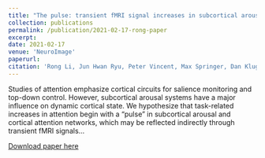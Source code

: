 ```yaml
---
title: "The pulse: transient fMRI signal increases in subcortical arousal systems during transitions in attention."
collection: publications
permalink: /publication/2021-02-17-rong-paper
excerpt: 
date: 2021-02-17
venue: 'NeuroImage'
paperurl: 
citation: 'Rong Li, Jun Hwan Ryu, Peter Vincent, Max Springer, Dan Kluger, Erik A. Levinsohn, Yu Chen, Huafu Chen and Hal Blumenfeld.  (2021).  &quot;The pulse: transient fMRI signal increases in subcortical arousal systems during transitions in attention.&quot;  <i>Neuroimage</i>, in press.'
---
```


Studies of attention emphasize cortical circuits for salience monitoring and top-down control. However, subcortical arousal systems have a major influence on dynamic cortical state. We hypothesize that task-related increases in attention begin with a “pulse” in subcortical arousal and cortical attention networks, which may be reflected indirectly through transient fMRI signals...

[Download paper here](http://mss423.github.io/files/li_et_al2021.pdf)
